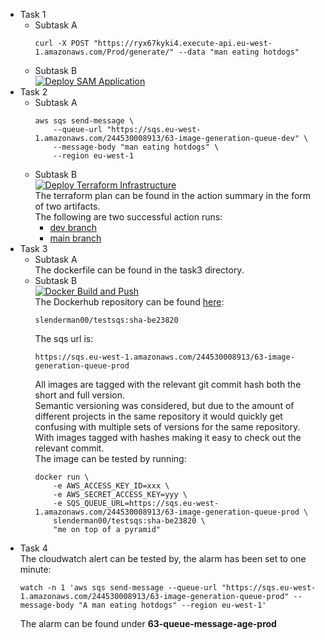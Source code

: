 - Task 1
    - Subtask A
        ```
        curl -X POST "https://ryx67kyki4.execute-api.eu-west-1.amazonaws.com/Prod/generate/" --data "man eating hotdogs"
        ```
    - Subtask B\
        [![Deploy SAM Application](https://github.com/Slenderman00/exam-pgr301/actions/workflows/deploy_sam_lambda.yaml/badge.svg)](https://github.com/Slenderman00/exam-pgr301/actions/workflows/deploy_sam_lambda.yaml)
- Task 2
    - Subtask A
        ```
        aws sqs send-message \
            --queue-url "https://sqs.eu-west-1.amazonaws.com/244530008913/63-image-generation-queue-dev" \
            --message-body "man eating hotdogs" \
            --region eu-west-1 
        ```
    - Subtask B\
    [![Deploy Terraform Infrastructure](https://github.com/Slenderman00/exam-pgr301/actions/workflows/terraform_deploy.yml/badge.svg?branch=master)](https://github.com/Slenderman00/exam-pgr301/actions/workflows/terraform_deploy.yml)\
    The terraform plan can be found in the action summary in the form of two artifacts.\
    The following are two successful action runs: 
        - [dev branch](https://github.com/Slenderman00/exam-pgr301/actions/runs/11824576347)
        - [main branch](https://github.com/Slenderman00/exam-pgr301/actions/runs/11824548283)
- Task 3
    - Subtask A\
        The dockerfile can be found in the task3 directory.
    - Subtask B\
        [![Docker Build and Push](https://github.com/Slenderman00/exam-pgr301/actions/workflows/docker_build_push.yaml/badge.svg)](https://github.com/Slenderman00/exam-pgr301/actions/workflows/docker_build_push.yaml)\
        The Dockerhub repository can be found [here](https://hub.docker.com/repository/docker/slenderman00/testsqs):
        ```
        slenderman00/testsqs:sha-be23820
        ```
        The sqs url is: 
        ```
        https://sqs.eu-west-1.amazonaws.com/244530008913/63-image-generation-queue-prod
        ```
        All images are tagged with the relevant git commit hash both the short and full version.\
        Semantic versioning was considered, but due to the amount of different projects in the same repository it would quickly get confusing
        with multiple sets of versions for the same repository.\
        With images tagged with hashes making it easy to check out the relevant commit.\
        The image can be tested by running:
        ```
        docker run \
            -e AWS_ACCESS_KEY_ID=xxx \
            -e AWS_SECRET_ACCESS_KEY=yyy \
            -e SQS_QUEUE_URL=https://sqs.eu-west-1.amazonaws.com/244530008913/63-image-generation-queue-prod \
            slenderman00/testsqs:sha-be23820 \
            "me on top of a pyramid"
        ```
- Task 4\
    The cloudwatch alert can be tested by, the alarm has been set to one minute:
    ```
    watch -n 1 'aws sqs send-message --queue-url "https://sqs.eu-west-1.amazonaws.com/244530008913/63-image-generation-queue-prod" --message-body "A man eating hotdogs" --region eu-west-1'
    ```
    The alarm can be found under **63-queue-message-age-prod**